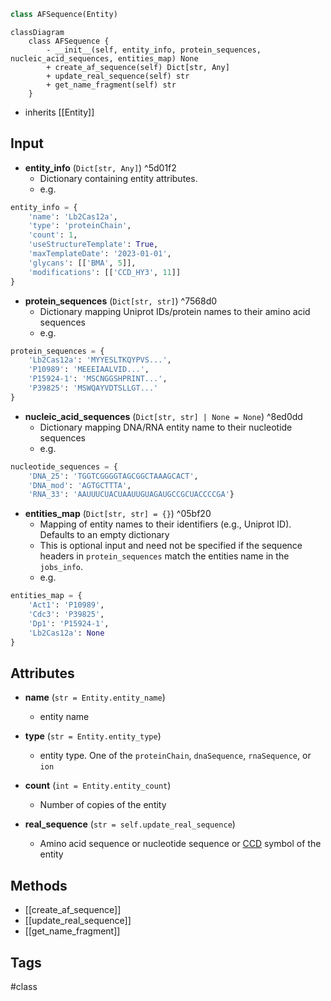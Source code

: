 ```python
class AFSequence(Entity)
```


```mermaid
classDiagram
    class AFSequence {
        - __init__(self, entity_info, protein_sequences, nucleic_acid_sequences, entities_map) None
        + create_af_sequence(self) Dict[str, Any]
        + update_real_sequence(self) str
        + get_name_fragment(self) str
    }
```

- inherits [[Entity]]

## Input

- **entity_info** (`Dict[str, Any]`) ^5d01f2
	- Dictionary containing entity attributes.
	- e.g.
```python
entity_info = {
	'name': 'Lb2Cas12a',
	'type': 'proteinChain',
	'count': 1,
	'useStructureTemplate': True,
	'maxTemplateDate': '2023-01-01',
	'glycans': [['BMA', 5]],
	'modifications': [['CCD_HY3', 11]]
}
```

- **protein_sequences** (`Dict[str, str]`) ^7568d0
	- Dictionary mapping Uniprot IDs/protein names to their amino acid sequences
	- e.g.
```python
protein_sequences = {
	'Lb2Cas12a': 'MYYESLTKQYPVS...',
	'P10989': 'MEEEIAALVID...',
	'P15924-1': 'MSCNGGSHPRINT...',
	'P39825': 'MSWQAYVDTSLLGT...'
}
```

- **nucleic_acid_sequences** (`Dict[str, str] | None = None`) ^8ed0dd
	- Dictionary mapping DNA/RNA entity name to their nucleotide sequences
	- e.g.
```python
nucleotide_sequences = {
	'DNA_25': 'TGGTCGGGGTAGCGGCTAAAGCACT',
	'DNA_mod': 'AGTGCTTTA',
	'RNA_33': 'AAUUUCUACUAAUUGUAGAUGCCGCUACCCCGA'}
```

- **entities_map** (`Dict[str, str] = {}`) ^05bf20
	- Mapping of entity names to their identifiers (e.g., Uniprot ID). Defaults to an empty dictionary
	- This is optional input and need not be specified if the sequence headers in `protein_sequences` match the entities name in the `jobs_info`.
	- e.g.
```python
entities_map = {
	'Act1': 'P10989',
	'Cdc3': 'P39825',
	'Dp1': 'P15924-1',
	'Lb2Cas12a': None
}
```

## Attributes

- **name** (`str = Entity.entity_name`)
	- entity name

- **type** (`str = Entity.entity_type`)
	- entity type. One of the `proteinChain`, `dnaSequence`, `rnaSequence`, or `ion`

- **count** (`int = Entity.entity_count`)
	- Number of copies of the entity

- **real_sequence** (`str = self.update_real_sequence`)
	- Amino acid sequence or nucleotide sequence or [CCD](https://www.wwpdb.org/data/ccd) symbol of the entity

## Methods

- [[create_af_sequence]]
- [[update_real_sequence]]
- [[get_name_fragment]]

## Tags
#class 